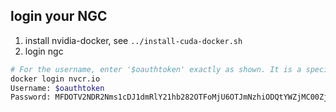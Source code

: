 
## login your NGC

1. install nvidia-docker, see ```../install-cuda-docker.sh```
2. login ngc

```sh
# For the username, enter '$oauthtoken' exactly as shown. It is a special authentication token for all users.
docker login nvcr.io
Username: $oauthtoken
Password: MFDOTV2NDR2Nms1cDJ1dmRlY21hb282OTFoMjU6OTJmNzhiODQtYWZjMC00ZjgzLWEzNjktNzEyNmVkOTYwYTFk  ## enter your own key
```
